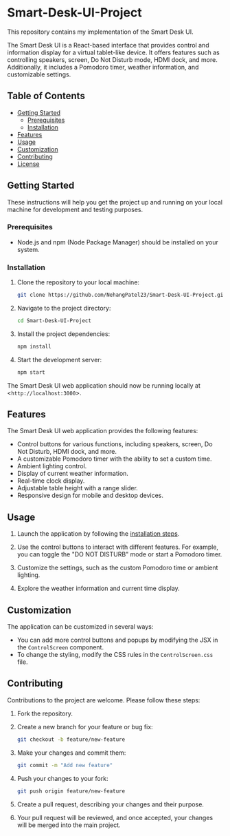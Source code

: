 # Smart-Desk-UI-Project
This repository contains my implementation of the Smart Desk UI. 

The Smart Desk UI is a React-based interface that provides control and information display for a virtual tablet-like device. It offers features such as controlling speakers, screen, Do Not Disturb mode, HDMI dock, and more. Additionally, it includes a Pomodoro timer, weather information, and customizable settings.

## Table of Contents

- [Getting Started](#getting-started)
  - [Prerequisites](#prerequisites)
  - [Installation](#installation)
- [Features](#features)
- [Usage](#usage)
- [Customization](#customization)
- [Contributing](#contributing)
- [License](#license)

## Getting Started

These instructions will help you get the project up and running on your local machine for development and testing purposes.

### Prerequisites

- Node.js and npm (Node Package Manager) should be installed on your system.

### Installation

1. Clone the repository to your local machine:

   ```bash
   git clone https://github.com/NehangPatel23/Smart-Desk-UI-Project.git
   ```

2. Navigate to the project directory:

   ```bash
   cd Smart-Desk-UI-Project
   ```

3. Install the project dependencies:

   ```bash
   npm install
   ```

4. Start the development server:

   ```bash
   npm start
   ```

The Smart Desk UI web application should now be running locally at <`http://localhost:3000`>.

## Features

The Smart Desk UI web application provides the following features:

- Control buttons for various functions, including speakers, screen, Do Not Disturb, HDMI dock, and more.
- A customizable Pomodoro timer with the ability to set a custom time.
- Ambient lighting control.
- Display of current weather information.
- Real-time clock display.
- Adjustable table height with a range slider.
- Responsive design for mobile and desktop devices.

## Usage

1. Launch the application by following the [installation steps](#installation).

2. Use the control buttons to interact with different features. For example, you can toggle the "DO NOT DISTURB" mode or start a Pomodoro timer.

3. Customize the settings, such as the custom Pomodoro time or ambient lighting.

4. Explore the weather information and current time display.

## Customization

The application can be customized in several ways:

- You can add more control buttons and popups by modifying the JSX in the `ControlScreen` component.
- To change the styling, modify the CSS rules in the `ControlScreen.css` file.

## Contributing

Contributions to the project are welcome. Please follow these steps:

1. Fork the repository.

2. Create a new branch for your feature or bug fix:

   ```bash
   git checkout -b feature/new-feature
   ```

3. Make your changes and commit them:

   ```bash
   git commit -m "Add new feature"
   ```

4. Push your changes to your fork:

   ```bash
   git push origin feature/new-feature
   ```

5. Create a pull request, describing your changes and their purpose.

6. Your pull request will be reviewed, and once accepted, your changes will be merged into the main project.
